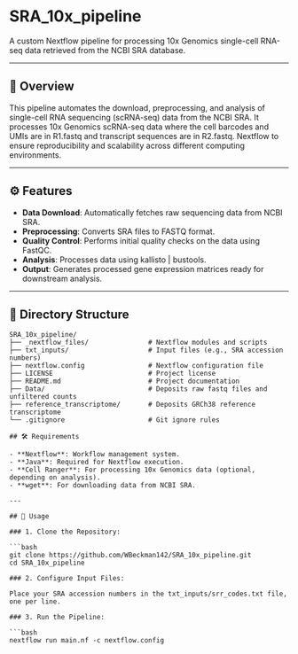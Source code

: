 # SRA_10x_pipeline

A custom Nextflow pipeline for processing 10x Genomics single-cell RNA-seq data retrieved from the NCBI SRA database.

---

## 📌 Overview

This pipeline automates the download, preprocessing, and analysis of single-cell RNA sequencing (scRNA-seq) data from the NCBI SRA. It processes 10x Genomics scRNA-seq data where the cell barcodes and UMIs are in R1.fastq and transcript sequences are in R2.fastq. Nextflow to ensure reproducibility and scalability across different computing environments.

---

## ⚙️ Features

- **Data Download**: Automatically fetches raw sequencing data from NCBI SRA.
- **Preprocessing**: Converts SRA files to FASTQ format.
- **Quality Control**: Performs initial quality checks on the data using FastQC.
- **Analysis**: Processes data using kallisto | bustools.
- **Output**: Generates processed gene expression matrices ready for downstream analysis.

---

## 📂 Directory Structure

```plaintext
SRA_10x_pipeline/
├── _nextflow_files/               # Nextflow modules and scripts
├── txt_inputs/                    # Input files (e.g., SRA accession numbers)
├── nextflow.config                # Nextflow configuration file
├── LICENSE                        # Project license
├── README.md                      # Project documentation
├── Data/                          # Deposits raw fastq files and unfiltered counts
├── reference_transcriptome/       # Deposits GRCh38 reference transcriptome
└── .gitignore                     # Git ignore rules

## 🛠️ Requirements

- **Nextflow**: Workflow management system.
- **Java**: Required for Nextflow execution.
- **Cell Ranger**: For processing 10x Genomics data (optional, depending on analysis).
- **wget**: For downloading data from NCBI SRA.

---

## 🚀 Usage

### 1. Clone the Repository:

```bash
git clone https://github.com/WBeckman142/SRA_10x_pipeline.git
cd SRA_10x_pipeline

### 2. Configure Input Files:

Place your SRA accession numbers in the txt_inputs/srr_codes.txt file, one per line.

### 3. Run the Pipeline:

```bash
nextflow run main.nf -c nextflow.config
